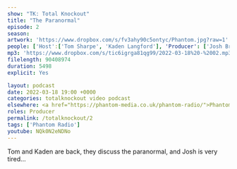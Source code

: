 ```yaml
---
show: "TK: Total Knockout"
title: "The Paranormal"
episode: 2
season: 
artwork: 'https://www.dropbox.com/s/fv3ahy90c5ontyc/Phantom.jpg?raw=1'
people: ['Host':['Tom Sharpe', 'Kaden Langford'], 'Producer': ['Josh Brunning']]
mp3: 'https://www.dropbox.com/s/tic6igrga81qg99/2022-03-18%20-%2002.mp3?raw=1'
filelength: 90408974
duration: 5498
explicit: Yes

layout: podcast
date: 2022-03-18 19:00 +0000
categories: totalknockout video podcast
elsewhere: <a href="https://phantom-media.co.uk/phantom-radio/">Phantom Media</a>
roles: Producer
permalink: /totalknockout/2
tags: ['Phantom Radio']
youtube: NQk0N2eNDNo
---
```


Tom and Kaden are back, they discuss the paranormal, and Josh is very tired...
